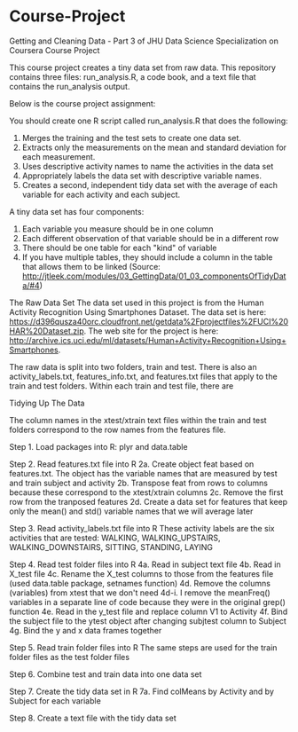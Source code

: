Course-Project
==============

Getting and Cleaning Data - Part 3 of JHU Data Science Specialization on Coursera
Course Project

This course project creates a tiny data set from raw data. This repository contains three files: run_analysis.R, a code book, and a text file that contains the run_analysis output.

Below is the course project assignment:

You should create one R script called run_analysis.R that does the following:
  1. Merges the training and the test sets to create one data set.
  2. Extracts only the measurements on the mean and standard deviation for each measurement. 
  3. Uses descriptive activity names to name the activities in the data set
  4. Appropriately labels the data set with descriptive variable names. 
  5. Creates a second, independent tidy data set with the average of each variable for each activity and each subject. 

A tiny data set has four components:

1. Each variable you measure should be in one column
2. Each different observation of that variable should be in a different row
3. There should be one table for each "kind" of variable
4. If you have multiple tables, they should include a column in the table that allows them to be linked
(Source: http://jtleek.com/modules/03_GettingData/01_03_componentsOfTidyData/#4)

The Raw Data Set
The data set used in this project is from the Human Activity Recognition Using Smartphones Dataset. The data set is here: https://d396qusza40orc.cloudfront.net/getdata%2Fprojectfiles%2FUCI%20HAR%20Dataset.zip.
The web site for the project is here: http://archive.ics.uci.edu/ml/datasets/Human+Activity+Recognition+Using+Smartphones.


The raw data is split into two folders, train and test. There is also an activity_labels.txt, features_info.txt, and features.txt files that apply to the train and test folders. Within each train and test file, there are

Tidying Up The Data

The column names in the xtest/xtrain text files within the train and test folders correspond to the row names from the features file.

Step 1. Load packages into R: plyr and data.table

Step 2. Read features.txt file into R
  2a. Create object feat based on features.txt. The object has the variable names that are measured by test and train subject and activity
  2b. Transpose feat from rows to columns because these correspond to the xtest/xtrain columns
  2c. Remove the first row from the tranposed features
  2d. Create a data set for features that keep only the mean() and std() variable names that we will average later

Step 3. Read activity_labels.txt file into R
  These activity labels are the six activities that are tested: WALKING, WALKING_UPSTAIRS, WALKING_DOWNSTAIRS, SITTING, STANDING, LAYING  

Step 4. Read test folder files into R
  4a. Read in subject text file
  4b. Read in X_test file
  4c. Rename the X_test columns to those from the features file (used data.table package, setnames function)
  4d. Remove the columns (variables) from xtest that we don't need
    4d-i. I remove the meanFreq() variables in a separate line of code because they were in the original grep() function
  4e. Read in the y_test file and replace column V1 to Activity
  4f. Bind the subject file to the ytest object after changing subjtest column to Subject
  4g. Bind the y and x data frames together

Step 5. Read train folder files into R
  The same steps are used for the train folder files as the test folder files 

Step 6. Combine test and train data into one data set

Step 7. Create the tidy data set in R
  7a. Find colMeans by Activity and by Subject for each variable

Step 8. Create a text file with the tidy data set










